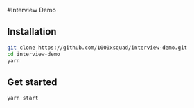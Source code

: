 #Interview Demo

## Installation
```bash
git clone https://github.com/1000xsquad/interview-demo.git
cd interview-demo
yarn
```
## Get started
```bash
yarn start
```
